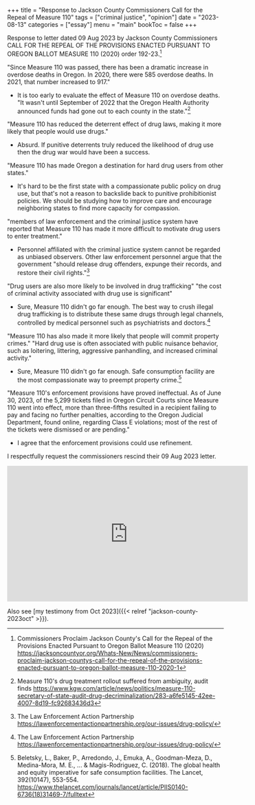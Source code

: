 +++
title = "Response to Jackson County Commissioners Call for the Repeal of Measure 110"
tags = ["criminal justice", "opinion"]
date = "2023-08-13"
categories = ["essay"]
menu = "main"
bookToc = false
+++

Response to letter dated 09 Aug 2023 by Jackson County Commissioners CALL FOR THE REPEAL OF THE PROVISIONS ENACTED PURSUANT TO OREGON BALLOT MEASURE 110 (2020) order 192-23.[^jackson2023]

"Since Measure 110 was passed, there has been a dramatic increase in overdose deaths in Oregon. In 2020, there were 585 overdose deaths. In 2021, that number increased to 917."
- It is too early to evaluate the effect of Measure 110 on overdose deaths. "It wasn't until September of 2022 that the Oregon Health Authority announced funds had gone out to each county in the state."[^parfitt2023]

"Measure 110 has reduced the deterrent effect of drug laws, making it more likely that people would use drugs."
- Absurd. If punitive deterrents truly reduced the likelihood of drug use then the drug war would have been a success.

"Measure 110 has made Oregon a destination for hard drug users from other states."
- It's hard to be the first state with a compassionate public policy on drug use, but that's not a reason to backslide back to punitive prohibitionist policies. We should be studying how to improve care and encourage neighboring states to find more capacity for compassion.

"members of law enforcement and the criminal justice system have reported that Measure 110 has made it more difficult to motivate drug users to enter treatment."
- Personnel affiliated with the criminal justice system cannot be regarded as unbiased observers. Other law enforcement personnel argue that the government "should release drug offenders, expunge their records, and restore their civil rights."[^leap]

"Drug users are also more likely to be involved in drug trafficking" "the cost of criminal activity associated with drug use is significant"
- Sure, Measure 110 didn't go far enough. The best way to crush illegal drug trafficking is to distribute these same drugs through legal channels, controlled by medical personnel such as psychiatrists and doctors.[^leap]

"Measure 110 has also made it more likely that people will commit property crimes." "Hard drug use is often associated with public nuisance behavior, such as loitering, littering, aggressive panhandling, and increased criminal activity."
- Sure, Measure 110 didn't go far enough. Safe consumption facility are the most compassionate way to preempt property crime.[^beletsky2018]

"Measure 110's enforcement provisions have proved ineffectual. As of June 30, 2023, of the 5,299 tickets filed in Oregon Circuit Courts since Measure 110 went into effect, more than three-fifths resulted in a recipient failing to pay and facing no further penalties, according to the Oregon Judicial Department, found online, regarding Class E violations; most of the rest of the tickets were dismissed or are pending."
- I agree that the enforcement provisions could use refinement.

I respectfully request the commissioners rescind their 09 Aug 2023 letter.

<iframe width="560" height="315" src="https://www.youtube.com/embed/Iv5An5VKGlk" title="YouTube video player" frameborder="0" allow="accelerometer; autoplay; clipboard-write; encrypted-media; gyroscope; picture-in-picture; web-share" allowfullscreen></iframe>

Also see [my testimony from Oct 2023]({{< relref "jackson-county-2023oct" >}}).

[^beletsky2018]: Beletsky, L., Baker, P., Arredondo, J., Emuka, A., Goodman-Meza, D., Medina-Mora, M. E., ... & Magis-Rodriguez, C. (2018). The global health and equity imperative for safe consumption facilities. The Lancet, 392(10147), 553-554. https://www.thelancet.com/journals/lancet/article/PIIS0140-6736(18)31469-7/fulltext

[^parfitt2023]: Measure 110's drug treatment rollout suffered from ambiguity, audit finds
https://www.kgw.com/article/news/politics/measure-110-secretary-of-state-audit-drug-decriminalization/283-a6fe5145-42ee-4007-8d19-fc92683436d3

[^leap]: The Law Enforcement Action Partnership https://lawenforcementactionpartnership.org/our-issues/drug-policy/

[^jackson2023]: Commissioners Proclaim Jackson County's Call for the Repeal of the Provisions Enacted Pursuant to Oregon Ballot Measure 110 (2020) https://jacksoncountyor.org/Whats-New/News/commissioners-proclaim-jackson-countys-call-for-the-repeal-of-the-provisions-enacted-pursuant-to-oregon-ballot-measure-110-2020-1
